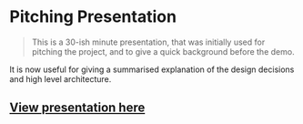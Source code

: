 # Pitching Presentation
> This is a 30-ish minute presentation, that was initially used for pitching
the project, and to give a quick background before the demo.

It is now useful for giving a summarised explanation of the design decisions and high level architecture.

## [View presentation here](http://presentation.sentiment-sweep.com/#/)